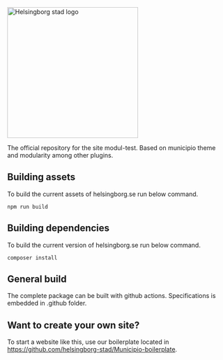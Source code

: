 <img alt="Helsingborg stad logo" src="https://helsingborg.se/wp-content/uploads/2017/05/helsingborg-1.svg" width="300" />

The official repository for the site modul-test. Based on municipio theme and modularity among other plugins. 

## Building assets
To build the current assets of helsingborg.se run below command.

```
npm run build
```

## Building dependencies
To build the current version of helsingborg.se run below command.

```
composer install
```

## General build

The complete package can be built with github actions. Specifications is embedded in .github folder. 

## Want to create your own site? 

To start a website like this, use our boilerplate located in https://github.com/helsingborg-stad/Municipio-boilerplate. 
